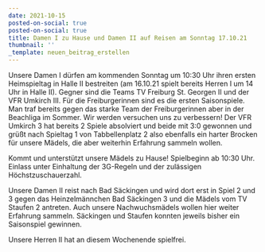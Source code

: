 ```yaml
---
date: 2021-10-15
posted-on-social: true
posted-on-social: true
title: Damen I zu Hause und Damen II auf Reisen am Sonntag 17.10.21
thumbnail: ''
_template: neuen_beitrag_erstellen
---
```


Unsere Damen I dürfen am kommenden Sonntag um 10:30 Uhr ihren ersten Heimspieltag in Halle II bestreiten (am 16.10.21 spielt bereits Herren I um 14 Uhr in Halle II). Gegner sind die Teams TV Freiburg St. Georgen II und der VFR Umkirch III. Für die Freiburgerinnen sind es die ersten Saisonspiele. Man traf bereits gegen das starke Team der Freiburgerinnen aber in der Beachliga im Sommer. Wir werden versuchen uns zu verbessern! Der VFR Umkirch 3 hat bereits 2 Spiele absolviert und beide mit 3:0 gewonnen und grüßt nach Spieltag 1 von Tabbellenplatz 2 also ebenfalls ein harter Brocken für unsere Mädels, die aber weiterhin Erfahrung sammeln wollen.

Kommt und unterstützt unsere Mädels zu Hause! Spielbeginn ab 10:30 Uhr. Einlass unter Einhaltung der 3G-Regeln und der zulässigen Höchstzuschauerzahl.

Unsere Damen II reist nach Bad Säckingen und wird dort erst in Spiel 2 und 3 gegen das Heinzelmännchen Bad Säckingen 3 und die Mädels vom TV Staufen 2 antreten. Auch unsere Nachwuchsmädels wollen hier weiter Erfahrung sammeln. Säckingen und Staufen konnten jeweils bisher ein Saisonspiel gewinnen.

Unsere Herren II hat an diesem Wochenende spielfrei.
